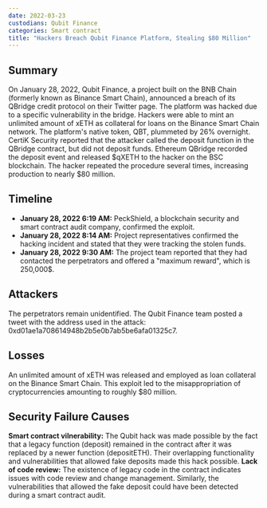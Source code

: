 ```yaml
---
date: 2022-03-23
custodians: Qubit Finance
categories: Smart contract
title: "Hackers Breach Qubit Finance Platform, Stealing $80 Million"
---
```


## Summary

On January 28, 2022, Qubit Finance, a project built on the BNB Chain (formerly known as Binance Smart Chain), announced a breach of its QBridge credit protocol on their Twitter page. The platform was hacked due to a specific vulnerability in the bridge. Hackers were able to mint an unlimited amount of xETH as collateral for loans on the Binance Smart Chain network. The platform's native token, QBT, plummeted by 26% overnight. CertiK Security reported that the attacker called the deposit function in the QBridge contract, but did not deposit funds. Ethereum QBridge recorded the deposit event and released $qXETH to the hacker on the BSC blockchain. The hacker repeated the procedure several times, increasing production to nearly $80 million.

## Timeline

- **January 28, 2022 6:19 AM:** PeckShield, a blockchain security and smart contract audit company, confirmed the exploit.
- **January 28, 2022 8:14 AM:** Project representatives confirmed the hacking incident and stated that they were tracking the stolen funds.
- **January 28, 2022 9:30 AM:** The project team reported that they had contacted the perpetrators and offered a "maximum reward", which is 250,000$.

## Attackers

The perpetrators remain unidentified. The Qubit Finance team posted a tweet with the address used in the attack: 0xd01ae1a708614948b2b5e0b7ab5be6afa01325c7.

## Losses

An unlimited amount of xETH was released and employed as loan collateral on the Binance Smart Chain. This exploit led to the misappropriation of cryptocurrencies amounting to roughly $80 million.

## Security Failure Causes

**Smart contract vilnerability:** The Qubit hack was made possible by the fact that a legacy function (deposit) remained in the contract after it was replaced by a newer function (depositETH). Their overlapping functionality and vulnerabilities that allowed fake deposits made this hack possible.
**Lack of code review:** The existence of legacy code in the contract indicates issues with code review and change management. Similarly, the vulnerabilities that allowed the fake deposit could have been detected during a smart contract audit.

